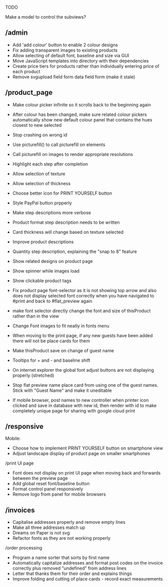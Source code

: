 TODO

Make a model to control the subviews?

/admin
--------------------------------------------------------------------------
  * Add 'add colour' button to enable 2 colour designs
  * Fix adding transparent images to existing products
  * Allow selecting of default font, baseline and size via GUI
  * Move JavaScript templates into directory with their dependencies
  * Create price tiers for products rather than individually entering price of each product
  * Remove svgupload field form data field form (make it stale)

/product_page
--------------------------------------------------------------------------
  * Make colour picker infinite so it scrolls back to the beginning again
  * After colour has been changed, make sure related colour pickers automatically show new default colour panel that contains the hues closest to new selected
  
  * Stop crashing on wrong id
  
  * Use picturefill() to call picturefill on elements   
  * Call picturefill on images to render appropriate resolutions
  
  * Highlight each step after completion
  * Allow selection of texture
  * Allow selection of thickness
  * Choose better icon for PRINT YOURSELF button
  * Style PayPal button prpperly
  * Make step descriptions more verbose
  * Product format step description needs to be written
  * Card thickness will change based on texture selected
  * Improve product descriptions
  * Quantity step description, explaining the "snap to 8" feature
  * Show related designs on product page
  * Show spinner while images load
  * Show clickable product tags
  
  * Fix product page font-selector as it is not showing top arrow and also does not display selected font correctly when you have navigated to #print and back to #flat_preview again  
  * make font selector directly change the font and size of thisProduct rather than in the view
  * Change Font images to fit neatly in fonts menu
   
  * When moving to the print page, if any new guests have been added there will not be place cards for them
  * Make thisProduct save on change of guest name

  * Tooltips for + and - and baseline shift
  * On internet explorer the global font adjust buttons are not displaying properly (stretched)
  * Stop flat preview name place card from using one of the guest names. Stick with "Guest Name" and make it uneditable
  * If mobile browser, post names to new controller when printer icon clicked and save in database with new id, then render with id to make completely unique page for sharing with google cloud print
 

/responsive
--------------------------------------------------------------------------
  Mobile:
  * Choose how to implement PRINT YOURSELF button on smartphone view
  * Adjust landscape display of product page on smaller smartphones

  /print UI page
  * Font does not display on print UI page when moving back and forwards between the preview page
  * Add global reset font/baseline button 
  * Format control panel responsively
  * Remove logo from panel for mobile browsers

/invoices
--------------------------------------------------------------------------
  * Capitalise addresses properly and remove empty lines
  * Make all three addresses match up
  * Dreams on Paper is not svg
  * Refactor fonts as they are not working properly

/order processing
  * Program a name sorter that sorts by first name
  * Automatically capitalize addresses and format post codes on the invoice correctly plus removed "undefined" from address lines
  * Letter that thanks them for their order and explains things
  * Improve folding and cutting of place cards - record exact measurements
